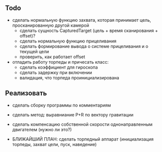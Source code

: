 ﻿

## Todo

- сделать нормальную функцию захвата, которая принимает цель, просканированную другой камерой
  - сделать сущность CapturedTarget (цель + время сканирования + offset)?
  - сделать нормальную функцию прицеливания
  - сделать формирование вывода о системе прицеливания и о текущей цели
  - проверить, как работает offset
- отладить работу торпеды и причесать класс: 
  - сделать коэффициент для гироскопа
  - сделать задержку при включении
  - валидация, что торпеда проинициализирована

## Реализовать

- сделать сборку программы по комментариям
- сделать метод: выравниание P+R по вектору гравитации
- сделать компенсацию собственной скорости однонаправленным двигателем (нужно ли это?)

- БЛИЖАЙШИЙ ПЛАН: сделать торпедный аппарат (инициализация торпеды, захват цели, пуск, наведение)
